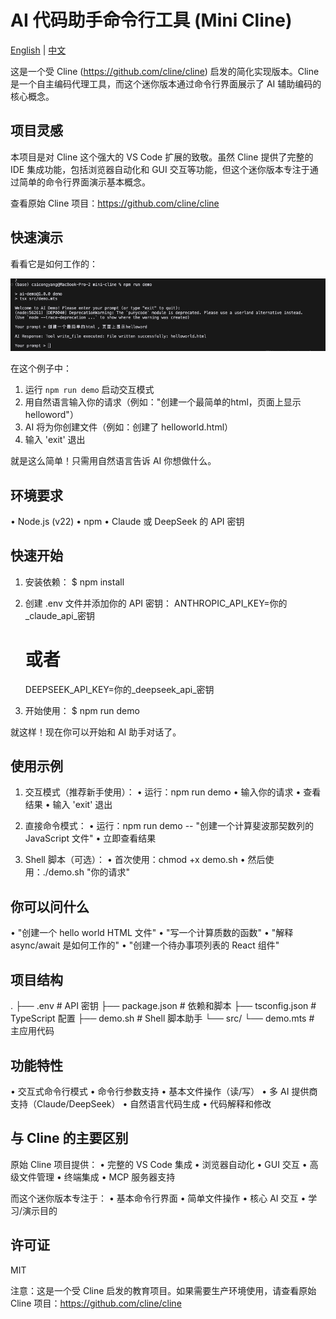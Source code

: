 # AI 代码助手命令行工具 (Mini Cline)

[English](README.md) | [中文](README_zh.md)

这是一个受 Cline (https://github.com/cline/cline) 启发的简化实现版本。Cline 是一个自主编码代理工具，而这个迷你版本通过命令行界面展示了 AI 辅助编码的核心概念。

项目灵感
-------
本项目是对 Cline 这个强大的 VS Code 扩展的致敬。虽然 Cline 提供了完整的 IDE 集成功能，包括浏览器自动化和 GUI 交互等功能，但这个迷你版本专注于通过简单的命令行界面演示基本概念。

查看原始 Cline 项目：https://github.com/cline/cline

快速演示
-------
看看它是如何工作的：

![演示截图](demo.jpg)

在这个例子中：
1. 运行 `npm run demo` 启动交互模式
2. 用自然语言输入你的请求（例如："创建一个最简单的html，页面上显示helloword"）
3. AI 将为你创建文件（例如：创建了 helloworld.html）
4. 输入 'exit' 退出

就是这么简单！只需用自然语言告诉 AI 你想做什么。

环境要求
-------
• Node.js (v22)
• npm
• Claude 或 DeepSeek 的 API 密钥

快速开始
-------
1. 安装依赖：
   $ npm install

2. 创建 .env 文件并添加你的 API 密钥：
   ANTHROPIC_API_KEY=你的_claude_api_密钥
   # 或者
   DEEPSEEK_API_KEY=你的_deepseek_api_密钥

3. 开始使用：
   $ npm run demo

就这样！现在你可以开始和 AI 助手对话了。

使用示例
-------
1. 交互模式（推荐新手使用）：
   • 运行：npm run demo
   • 输入你的请求
   • 查看结果
   • 输入 'exit' 退出

2. 直接命令模式：
   • 运行：npm run demo -- "创建一个计算斐波那契数列的 JavaScript 文件"
   • 立即查看结果

3. Shell 脚本（可选）：
   • 首次使用：chmod +x demo.sh
   • 然后使用：./demo.sh "你的请求"

你可以问什么
----------
• "创建一个 hello world HTML 文件"
• "写一个计算质数的函数"
• "解释 async/await 是如何工作的"
• "创建一个待办事项列表的 React 组件"

项目结构
-------
.
├── .env                # API 密钥
├── package.json       # 依赖和脚本
├── tsconfig.json      # TypeScript 配置
├── demo.sh           # Shell 脚本助手
└── src/
    └── demo.mts      # 主应用代码

功能特性
-------
• 交互式命令行模式
• 命令行参数支持
• 基本文件操作（读/写）
• 多 AI 提供商支持（Claude/DeepSeek）
• 自然语言代码生成
• 代码解释和修改

与 Cline 的主要区别
----------------
原始 Cline 项目提供：
• 完整的 VS Code 集成
• 浏览器自动化
• GUI 交互
• 高级文件管理
• 终端集成
• MCP 服务器支持

而这个迷你版本专注于：
• 基本命令行界面
• 简单文件操作
• 核心 AI 交互
• 学习/演示目的

许可证
-----
MIT

注意：这是一个受 Cline 启发的教育项目。如果需要生产环境使用，请查看原始 Cline 项目：https://github.com/cline/cline 